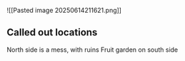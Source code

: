 ![[Pasted image 20250614211621.png]]

## Called out locations
North side is a mess, with ruins
Fruit garden on south side